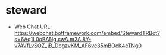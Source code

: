 # steward
- Web Chat URL: https://webchat.botframework.com/embed/StewardTRBot?s=6Aq1L0oBANg.cwA.m2A.8Y-v7AVfLvSOZ_jB_DbgzvKM_AF6ve35mBOcK4cTNg0